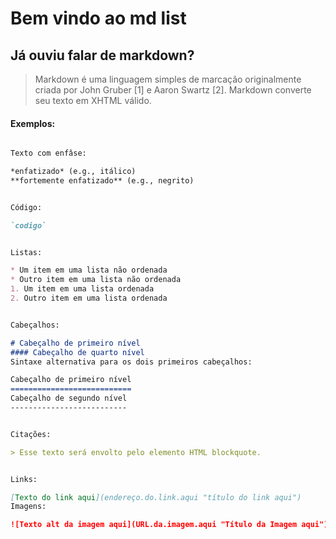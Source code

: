 # Bem vindo ao md list

## Já ouviu falar de markdown?

> Markdown é uma linguagem simples de marcação originalmente criada por John Gruber [1] e Aaron Swartz [2]. Markdown converte seu texto em XHTML válido.

#### Exemplos:

```md

Texto com enfâse:

*enfatizado* (e.g., itálico)
**fortemente enfatizado** (e.g., negrito)


Código:

`codigo`


Listas:

* Um item em uma lista não ordenada
* Outro item em uma lista não ordenada
1. Um item em uma lista ordenada
2. Outro item em uma lista ordenada


Cabeçalhos:

# Cabeçalho de primeiro nível
#### Cabeçalho de quarto nível
Sintaxe alternativa para os dois primeiros cabeçalhos:

Cabeçalho de primeiro nível
===========================
Cabeçalho de segundo nível
--------------------------


Citações:

> Esse texto será envolto pelo elemento HTML blockquote.


Links:

[Texto do link aqui](endereço.do.link.aqui "título do link aqui")
Imagens:

![Texto alt da imagem aqui](URL.da.imagem.aqui "Título da Imagem aqui")
```
